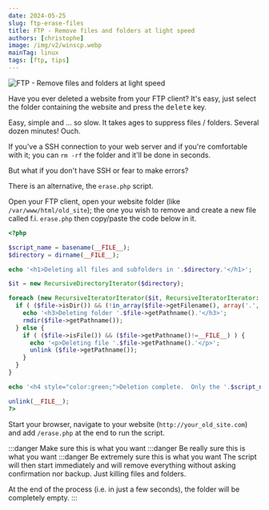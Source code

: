 ```yaml
---
date: 2024-05-25
slug: ftp-erase-files
title: FTP - Remove files and folders at light speed
authors: [christophe]
image: /img/v2/winscp.webp
mainTag: linux
tags: [ftp, tips]
---
```

<!-- cspell:ignore subfolders -->
![FTP - Remove files and folders at light speed](/img/v2/winscp.webp)

Have you ever deleted a website from your FTP client? It's easy, just select the folder containing the website and press the <kbd>delete</kbd> key.

Easy, simple and ... so slow. It takes ages to suppress files / folders. Several dozen minutes! Ouch.

If you've a SSH connection to your web server and if you're comfortable with it; you can `rm -rf` the folder and it'll be done in seconds.

But what if you don't have SSH or fear to make errors?

There is an alternative, the `erase.php` script.

<!-- truncate -->

Open your FTP client, open your website folder (like `/var/www/html/old_site`); the one you wish to remove and create a new file called f.i. `erase.php` then copy/paste the code below in it.

<Snippet filename="erase.php">

```php
<?php

$script_name = basename(__FILE__);
$directory = dirname(__FILE__);

echo '<h1>Deleting all files and subfolders in '.$directory.'</h1>';

$it = new RecursiveDirectoryIterator($directory);

foreach (new RecursiveIteratorIterator($it, RecursiveIteratorIterator::CHILD_FIRST) as $file) {
  if ( ($file->isDir()) && (!in_array($file->getFilename(), array('.', '..'))) ){
    echo '<h3>Deleting folder '.$file->getPathname().'</h3>';
    rmdir($file->getPathname());
  } else {
    if ( ($file->isFile()) && ($file->getPathname()!=__FILE__) ) {
      echo '<p>Deleting file '.$file->getPathname().'</p>';
      unlink ($file->getPathname());
    }
  }
}

echo '<h4 style="color:green;">Deletion complete.  Only the '.$script_name.' file remains in the folder.</h4>';

unlink(__FILE__);
?>
```

</Snippet>

Start your browser, navigate to your website (`http://your_old_site.com`) and add `/erase.php` at the end to run the script.

:::danger Make sure this is what you want
:::danger Be really sure this is what you want
:::danger Be extremely sure this is what you want
The script will then start immediately and will remove everything without asking confirmation nor backup. Just killing files and folders.

At the end of the process (i.e. in just a few seconds), the folder will be completely empty.
:::

